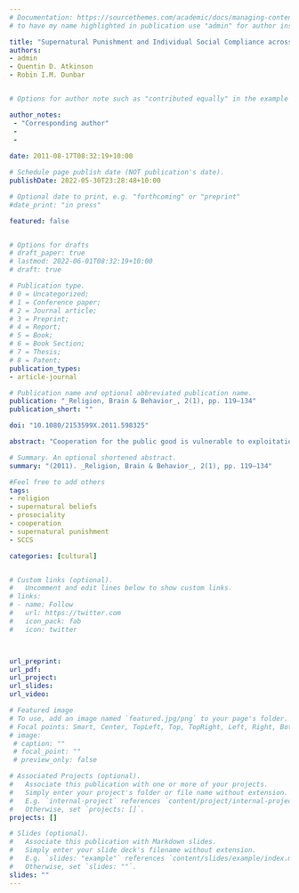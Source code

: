 ```yaml
---
# Documentation: https://sourcethemes.com/academic/docs/managing-content/
# to have my name highlighted in publication use "admin" for author instead of Pierrick Bourrat

title: "Supernatural Punishment and Individual Social Compliance across Cultures"
authors:
- admin
- Quentin D. Atkinson
- Robin I.M. Dunbar


# Options for author note such as "contributed equally" in the example below, assuming they are three authors, the third author is corresponding author.

author_notes:
 - "Corresponding author"
 - 
 - 
 
date: 2011-08-17T08:32:19+10:00

# Schedule page publish date (NOT publication's date).
publishDate: 2022-05-30T23:28:48+10:00

# Optional date to print, e.g. "forthcoming" or "preprint"
#date_print: "in press"

featured: false


# Options for drafts
# draft_paper: true
# lastmod: 2022-06-01T08:32:19+10:00
# draft: true

# Publication type.
# 0 = Uncategorized;
# 1 = Conference paper;
# 2 = Journal article;
# 3 = Preprint;
# 4 = Report;
# 5 = Book;
# 6 = Book Section;
# 7 = Thesis;
# 8 = Patent;
publication_types:
- article-journal

# Publication name and optional abbreviated publication name.
publication: "_Religion, Brain & Behavior_, 2(1), pp. 119–134"
publication_short: ""

doi: "10.1080/2153599X.2011.598325"

abstract: "Cooperation for the public good is vulnerable to exploitation by free-riders because it always pays individuals to exploit the social contract for their own benefit. This problem can be resolved if free-riders are punished, but punishment is itself a public good subject to free-riding. The fear of supernatural punishment hypothesis (FSPH) proposes that belief in supernatural punishment might offer a solution to this problem by deflecting the cost of punishment onto supernatural forces and thereby incentivizing cooperation. FSPH is supported empirically by ethnographic data, but this work has so far focused on (1) institutional cooperative traits which may not reflect individual choices on how to behave in everyday social interactions and (2) threat of punishment from all-powerful moralizing high gods rather than other agents capable of supernatural punishment. Here, we consider the FSPH using variables which are linked to individual interaction and expand the number of variables measuring belief in different forms of supernatural punishment. Our findings do not fit these more general FSPH predictions. We suggest there may be something special about the link between moralizing high gods and institutional enforcement of cooperation that is not captured by these other variables."

# Summary. An optional shortened abstract.
summary: "(2011). _Religion, Brain & Behavior_, 2(1), pp. 119–134"

#Feel free to add others
tags:
- religion
- supernatural beliefs
- prosociality
- cooperation
- supernatural punishment
- SCCS

categories: [cultural]


# Custom links (optional).
#   Uncomment and edit lines below to show custom links.
# links:
# - name: Follow
#   url: https://twitter.com
#   icon_pack: fab
#   icon: twitter



url_preprint:
url_pdf:
url_project:
url_slides:
url_video:

# Featured image
# To use, add an image named `featured.jpg/png` to your page's folder. 
# Focal points: Smart, Center, TopLeft, Top, TopRight, Left, Right, BottomLeft, Bottom, BottomRight.
# image:
 # caption: ""
 # focal_point: ""
 # preview_only: false

# Associated Projects (optional).
#   Associate this publication with one or more of your projects.
#   Simply enter your project's folder or file name without extension.
#   E.g. `internal-project` references `content/project/internal-project/index.md`.
#   Otherwise, set `projects: []`.
projects: []

# Slides (optional).
#   Associate this publication with Markdown slides.
#   Simply enter your slide deck's filename without extension.
#   E.g. `slides: "example"` references `content/slides/example/index.md`.
#   Otherwise, set `slides: ""`.
slides: ""
---
```

